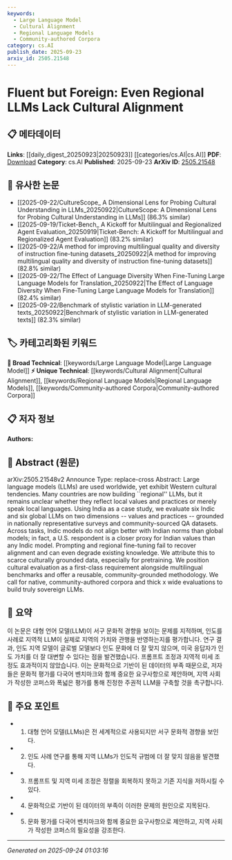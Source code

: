 ```yaml
---
keywords:
  - Large Language Model
  - Cultural Alignment
  - Regional Language Models
  - Community-authored Corpora
category: cs.AI
publish_date: 2025-09-23
arxiv_id: 2505.21548
---
```


<!-- KEYWORD_LINKING_METADATA:
{
  "processed_timestamp": "2025-09-24T01:03:16.552481",
  "vocabulary_version": "1.0",
  "selected_keywords": [
    "Large Language Model",
    "Cultural Alignment",
    "Regional Language Models",
    "Community-authored Corpora"
  ],
  "rejected_keywords": [],
  "similarity_scores": {
    "Large Language Model": 0.85,
    "Cultural Alignment": 0.78,
    "Regional Language Models": 0.72,
    "Community-authored Corpora": 0.7
  },
  "extraction_method": "AI_prompt_based",
  "budget_applied": true,
  "candidates_json": {
    "candidates": [
      {
        "surface": "Large Language Models",
        "canonical": "Large Language Model",
        "aliases": [
          "LLMs"
        ],
        "category": "broad_technical",
        "rationale": "This is a foundational concept in the paper, linking to broader discussions on language models.",
        "novelty_score": 0.3,
        "connectivity_score": 0.9,
        "specificity_score": 0.5,
        "link_intent_score": 0.85
      },
      {
        "surface": "Cultural Alignment",
        "canonical": "Cultural Alignment",
        "aliases": [
          "Cultural Fit"
        ],
        "category": "unique_technical",
        "rationale": "Central to the paper's thesis, it addresses the alignment of models with local cultures.",
        "novelty_score": 0.7,
        "connectivity_score": 0.6,
        "specificity_score": 0.8,
        "link_intent_score": 0.78
      },
      {
        "surface": "Regional LLMs",
        "canonical": "Regional Language Models",
        "aliases": [
          "Localized LLMs"
        ],
        "category": "unique_technical",
        "rationale": "Highlights the focus on locally adapted language models, a key theme in the paper.",
        "novelty_score": 0.65,
        "connectivity_score": 0.65,
        "specificity_score": 0.75,
        "link_intent_score": 0.72
      },
      {
        "surface": "Community-authored Corpora",
        "canonical": "Community-authored Corpora",
        "aliases": [
          "Community Data"
        ],
        "category": "unique_technical",
        "rationale": "Emphasizes the importance of community-driven data for model training.",
        "novelty_score": 0.68,
        "connectivity_score": 0.55,
        "specificity_score": 0.78,
        "link_intent_score": 0.7
      }
    ],
    "ban_list_suggestions": [
      "values",
      "practices",
      "surveys"
    ]
  },
  "decisions": [
    {
      "candidate_surface": "Large Language Models",
      "resolved_canonical": "Large Language Model",
      "decision": "linked",
      "scores": {
        "novelty": 0.3,
        "connectivity": 0.9,
        "specificity": 0.5,
        "link_intent": 0.85
      }
    },
    {
      "candidate_surface": "Cultural Alignment",
      "resolved_canonical": "Cultural Alignment",
      "decision": "linked",
      "scores": {
        "novelty": 0.7,
        "connectivity": 0.6,
        "specificity": 0.8,
        "link_intent": 0.78
      }
    },
    {
      "candidate_surface": "Regional LLMs",
      "resolved_canonical": "Regional Language Models",
      "decision": "linked",
      "scores": {
        "novelty": 0.65,
        "connectivity": 0.65,
        "specificity": 0.75,
        "link_intent": 0.72
      }
    },
    {
      "candidate_surface": "Community-authored Corpora",
      "resolved_canonical": "Community-authored Corpora",
      "decision": "linked",
      "scores": {
        "novelty": 0.68,
        "connectivity": 0.55,
        "specificity": 0.78,
        "link_intent": 0.7
      }
    }
  ]
}
-->

# Fluent but Foreign: Even Regional LLMs Lack Cultural Alignment

## 📋 메타데이터

**Links**: [[daily_digest_20250923|20250923]] [[categories/cs.AI|cs.AI]]
**PDF**: [Download](https://arxiv.org/pdf/2505.21548.pdf)
**Category**: cs.AI
**Published**: 2025-09-23
**ArXiv ID**: [2505.21548](https://arxiv.org/abs/2505.21548)

## 🔗 유사한 논문
- [[2025-09-22/CultureScope_ A Dimensional Lens for Probing Cultural Understanding in LLMs_20250922|CultureScope: A Dimensional Lens for Probing Cultural Understanding in LLMs]] (86.3% similar)
- [[2025-09-19/Ticket-Bench_ A Kickoff for Multilingual and Regionalized Agent Evaluation_20250919|Ticket-Bench: A Kickoff for Multilingual and Regionalized Agent Evaluation]] (83.2% similar)
- [[2025-09-22/A method for improving multilingual quality and diversity of instruction fine-tuning datasets_20250922|A method for improving multilingual quality and diversity of instruction fine-tuning datasets]] (82.8% similar)
- [[2025-09-22/The Effect of Language Diversity When Fine-Tuning Large Language Models for Translation_20250922|The Effect of Language Diversity When Fine-Tuning Large Language Models for Translation]] (82.4% similar)
- [[2025-09-22/Benchmark of stylistic variation in LLM-generated texts_20250922|Benchmark of stylistic variation in LLM-generated texts]] (82.3% similar)

## 🏷️ 카테고리화된 키워드
**🧠 Broad Technical**: [[keywords/Large Language Model|Large Language Model]]
**⚡ Unique Technical**: [[keywords/Cultural Alignment|Cultural Alignment]], [[keywords/Regional Language Models|Regional Language Models]], [[keywords/Community-authored Corpora|Community-authored Corpora]]

## 📋 저자 정보

**Authors:** 

## 📄 Abstract (원문)

arXiv:2505.21548v2 Announce Type: replace-cross 
Abstract: Large language models (LLMs) are used worldwide, yet exhibit Western cultural tendencies. Many countries are now building ``regional'' LLMs, but it remains unclear whether they reflect local values and practices or merely speak local languages. Using India as a case study, we evaluate six Indic and six global LLMs on two dimensions -- values and practices -- grounded in nationally representative surveys and community-sourced QA datasets. Across tasks, Indic models do not align better with Indian norms than global models; in fact, a U.S. respondent is a closer proxy for Indian values than any Indic model. Prompting and regional fine-tuning fail to recover alignment and can even degrade existing knowledge. We attribute this to scarce culturally grounded data, especially for pretraining. We position cultural evaluation as a first-class requirement alongside multilingual benchmarks and offer a reusable, community-grounded methodology. We call for native, community-authored corpora and thick x wide evaluations to build truly sovereign LLMs.

## 📝 요약

이 논문은 대형 언어 모델(LLM)이 서구 문화적 경향을 보이는 문제를 지적하며, 인도를 사례로 지역적 LLM이 실제로 지역의 가치와 관행을 반영하는지를 평가합니다. 연구 결과, 인도 지역 모델이 글로벌 모델보다 인도 문화에 더 잘 맞지 않으며, 미국 응답자가 인도 가치를 더 잘 대변할 수 있다는 점을 발견했습니다. 프롬프트 조정과 지역적 미세 조정도 효과적이지 않았습니다. 이는 문화적으로 기반이 된 데이터의 부족 때문으로, 저자들은 문화적 평가를 다국어 벤치마크와 함께 중요한 요구사항으로 제안하며, 지역 사회가 작성한 코퍼스와 폭넓은 평가를 통해 진정한 주권적 LLM을 구축할 것을 촉구합니다.

## 🎯 주요 포인트

- 1. 대형 언어 모델(LLMs)은 전 세계적으로 사용되지만 서구 문화적 경향을 보인다.
- 2. 인도 사례 연구를 통해 지역 LLMs가 인도적 규범에 더 잘 맞지 않음을 발견했다.
- 3. 프롬프트 및 지역 미세 조정은 정렬을 회복하지 못하고 기존 지식을 저하시킬 수 있다.
- 4. 문화적으로 기반이 된 데이터의 부족이 이러한 문제의 원인으로 지목된다.
- 5. 문화 평가를 다국어 벤치마크와 함께 중요한 요구사항으로 제안하고, 지역 사회가 작성한 코퍼스의 필요성을 강조한다.


---

*Generated on 2025-09-24 01:03:16*